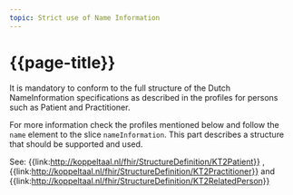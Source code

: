 ```yaml
---
topic: Strict use of Name Information
---
```

# {{page-title}}

It is mandatory to conform to the full structure of the Dutch NameInformation specifications as described in the profiles for persons such as Patient and Practitioner.

For more information check the profiles mentioned below and follow the `name` element to the slice `nameInformation`. This part describes a structure that should be supported and used.

See: {{link:http://koppeltaal.nl/fhir/StructureDefinition/KT2Patient}} , {{link:http://koppeltaal.nl/fhir/StructureDefinition/KT2Practitioner}} and {{link:http://koppeltaal.nl/fhir/StructureDefinition/KT2RelatedPerson}}

